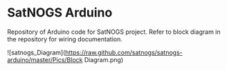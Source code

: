 SatNOGS Arduino
===============

Repository of Arduino code for SatNOGS project.
Refer to block diagram in the repository for wiring documentation.

![satnogs_Diagram](https://raw.github.com/satnogs/satnogs-arduino/master/Pics/Block Diagram.png)